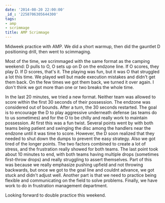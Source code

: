 ```yaml
---
date: '2014-08-20 22:00:00'
_id_: '2258706305644300'
tags:
- amp
- scrimmage
title: AMP Scrimmage
---
```


Midweek practice with AMP. We did a short warmup, then did the gauntlet D positioning drill, then went to scimmaging. 

Most of the time, we scrimmaged with the same format as the camping weekend: D pulls to O, O sets up on D on the endzone line. If O scores, they play D. If D scores, that's it. The playing was fun, but it was O that struggled a lot this time. We played well but made execution mistakes and didn't get them back. On the few times we got them back, we turned it over again. I don't think we got more than one or two breaks the whole time.

In the last 20 minutes, we tried a new format. Neither team was allowed to score within the first 30 seconds of their possession. The endzone was considered out of bounds. After a turn, the 30 seconds restarted. The goal is to encourage the D to play aggressive underneath defense (as teams do to us sometimes) and for the O to be chilly and really work to maintain possession. At first this was a fun twist. Several points went by with both teams being patient and swinging the disc among the handlers near the endzone until it was time to score. However, the D soon realized that they needed to shut down the dumps to prevent the easy strategy. Also we got tired of the longer points. The two factors combined to create a lot of stress, and the frustration really showed for both teams. The last point took about 10 minutes to end, with both teams having multiple drops (sometimes first-throw drops) and really struggling to assert themselves. Part of this was because we really emphasize pushing upfield and not throwing backwards, but once we got to the goal line and couldnt advance, we got stuck and didn't adjust well. Another part is that we need to practice being flexible and communicating on the field to solve problems. Finally, we have work to do in frustration management department. 

Looking forward to double practice this weekend.
